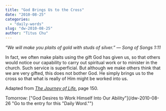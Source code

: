 ```yaml
---
title: "God Brings Us to the Cross"
date: "2010-08-25"
categories: 
  - "daily-words"
slug: "dw-2010-08-25"
author: "Titus Chu"
---
```


_“We will make you plaits of gold with studs of silver.” — Song of Songs 1:11_

In fact, we often make plaits using the gift God has given us, so that others would notice our capability to carry out spiritual work or to minister in the church. Such service is superficial. But although we make others think that we are very gifted, this does not bother God. He simply brings us to the cross so that what is really of Him might be worked into us.

Adapted from _[The Journey of Life](/book-journey/ "Go to the listing for this book.")[,](/book-journey/ "Go to the listing for this book.")_ page 150.

Tomorrow: ["God Desires to Work Himself Into Our Ability"](/dw-2010-08-26 "Go to the entry for this "Daily Word."")
